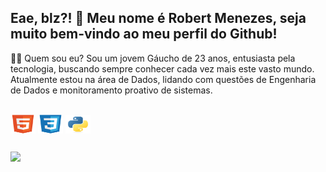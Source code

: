 ## Eae, blz?! 🤟 Meu nome é Robert Menezes, seja muito bem-vindo ao meu perfil do Github!

👨‍🎓 Quem sou eu? Sou um jovem Gáucho de 23 anos, entusiasta pela tecnologia, buscando sempre conhecer cada vez mais este vasto mundo. Atualmente estou na área de Dados, lidando com questões de Engenharia de Dados e monitoramento proativo de sistemas.

<div style="display: inline_block"><br>
  <img align="center" alt="Robert-HTML" height="30" width="40" src="https://raw.githubusercontent.com/devicons/devicon/master/icons/html5/html5-original.svg">
  <img align="center" alt="Robert-CSS" height="30" width="40" src="https://raw.githubusercontent.com/devicons/devicon/master/icons/css3/css3-original.svg">
  <img align="center" alt="Robert-Python" height="30" width="40" src="https://raw.githubusercontent.com/devicons/devicon/master/icons/python/python-original.svg">
</div>

##
<div>
  <a href="https://www.linkedin.com/in/rafaella-ballerini-45875016a" target="_blank"><img src="https://img.shields.io/badge/-LinkedIn-%230077B5?style=for-the-badge&logo=linkedin&logoColor=white" target="_blank"></a> 
</div>

